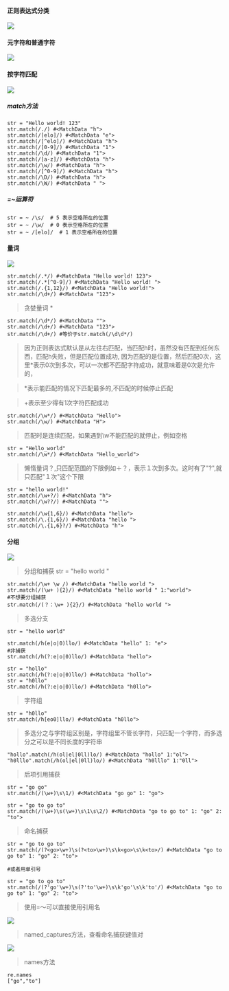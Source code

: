 #### 正则表达式分类


![](p2.png)

#### 元字符和普通字符


![](p3.png)

#### 按字符匹配

![](p4.png)

##### match方法

	str = "Hello world! 123"
	str.match(/./) #<MatchData "h">
	str.match(/[elo]/) #<MatchData "e">
	str.match(/[^elo]/) #<MatchData "h">
	str.match(/[0-9]/) #<MatchData "1">
	str.match(/\d/) #<MatchData "1">
	str.match(/[a-z]/) #<MatchData "h">
	str.match(/\w/) #<MatchData "h">
	str.match(/[^0-9]/) #<MatchData "h">
	str.match(/\D/) #<MatchData "h">
	str.match(/\W/) #<MatchData " ">
	
	
##### =~运算符

	str = ~ /\s/  # 5 表示空格所在的位置
	str = ~ /\w/  # 0 表示空格所在的位置
	str = ~ /[elo]/  # 1 表示空格所在的位置


#### 量词

![](p1.png)

	
	str.match(/.*/) #<MatchData "Hello world! 123">
	str.match(/.*[^0-9]/) #<MatchData "Hello world! ">
	str.match(/.{1,12}/) #<MatchData "Hello world!">
	str.match(/\d+/) #<MatchData "123">

> 贪婪量词 *
	
	str.match(/\d*/) #<MatchData "">
	str.match(/\d+/) #<MatchData "123">
	str.match(/\d+/) #等价于str.match(/\d\d*/)

> 因为正则表达式默认是从左往右匹配，当匹配h时，虽然没有匹配到任何东西，匹配h失败，但是匹配位置成功,
> 因为匹配的是位置，然后匹配0次，这里*表示0次到多次，可以一次都不匹配字符成功，就意味着是0次是允许的，

> *表示能匹配的情况下匹配最多的,不匹配的时候停止匹配

> +表示至少得有1次字符匹配成功


	str.match(/\w*/) #<MatchData "Hello">
	str.match(/\w/) #<MatchData "H">

>匹配时是连续匹配，如果遇到\w不能匹配的就停止，例如空格

	str = "Hello_world"
	str.match(/\w*/) #<MatchData "Hello_world">

>  懒惰量词？,只匹配范围的下限例如＋？，表示１次到多次。这时有了"?",就只匹配"１次"这个下限 
	
	str = "hello world!"
	str.match(/\w+?/) #<MatchData "h">
	str.match(/\w??/) #<MatchData "">

	str.match(/\w{1,6}/) #<MatchData "hello">
	str.match(/\.{1,6}/) #<MatchData "hello ">
	str.match(/\.{1,6}?/) #<MatchData "h">


#### 分组

![](p1.png)

> 分组和捕获
	str = "hello world "

	str.match(/\w+ \w /) #<MatchData "hello world ">
	str.match(/(\w+ ){2}/) #<MatchData "hello world " 1:"world">
	#不想要分组捕获
	str.match(/(？：\w+ ){2}/) #<MatchData "hello world ">


> 多选分支

	str = "hello world"

	str.match(/h(e|o|0)llo/) #<MatchData "hello" 1: "e">
	#非捕获
	str.match(/h(?:e|o|0)llo/) #<MatchData "hello">

	str = "hollo"
	str.match(/h(?:e|o|0)llo/) #<MatchData "hollo">
	str = "h0llo"
	str.match(/h(?:e|o|0)llo/) #<MatchData "h0llo">

> 字符组

	str = "h0llo"
	str.match(/h[eo0]llo/) #<MatchData "h0llo">

> 多选分之与字符组区别是，字符组里不管长字符，只匹配一个字符，而多选分之可以是不同长度的字符串

	"hollo".match(/h(ol|el|0ll)lo/) #<MatchData "hollo" 1:"ol">
	"h0lllo".match(/h(ol|el|0ll)lo/) #<MatchData "h0lllo" 1:"0ll">

>后项引用捕获
	
	
	str = "go go"
	str.match(/(\w+)\s\1/) #<MatchData "go go" 1: "go">

	str = "go to go to"
	str.match(/(\w+)\s(\w+)\s\1\s\2/) #<MatchData "go to go to" 1: "go" 2: "to">

> 命名捕获

	str = "go to go to"
	str.match(/(?<go>\w+)\s(?<to>\w+)\s\k<go>\s\k<to>/) #<MatchData "go to go to" 1: "go" 2: "to">
	
	#或者用单引号

	str = "go to go to"
	str.match(/(?'go'\w+)\s(?'to'\w+)\s\k'go'\s\k'to'/) #<MatchData "go to go to" 1: "go" 2: "to">

> 使用=～可以直接使用引用名
	
![](p6.png)

> named_captures方法，查看命名捕获键值对

![](p7.png)
	
	

> names方法
	
	re.names
	["go","to"]
